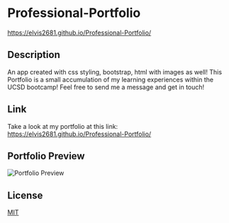 # Professional-Portfolio

https://elvis2681.github.io/Professional-Portfolio/

## Description

An app created with css styling, bootstrap, html with images as well! This Portfolio is a small accumulation of my learning experiences within the UCSD bootcamp! Feel free to send me a message and get in touch!

## Link

Take a look at my portfolio at this link:
https://elvis2681.github.io/Professional-Portfolio/

## Portfolio Preview

![Portfolio Preview](/assets/images/sample.png)

## License

[MIT](https://choosealicense.com/licenses/mit/)
